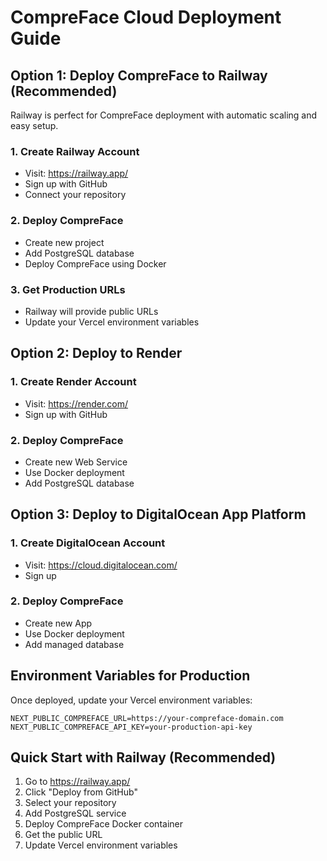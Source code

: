 # CompreFace Cloud Deployment Guide

## Option 1: Deploy CompreFace to Railway (Recommended)

Railway is perfect for CompreFace deployment with automatic scaling and easy setup.

### 1. Create Railway Account
- Visit: https://railway.app/
- Sign up with GitHub
- Connect your repository

### 2. Deploy CompreFace
- Create new project
- Add PostgreSQL database
- Deploy CompreFace using Docker

### 3. Get Production URLs
- Railway will provide public URLs
- Update your Vercel environment variables

## Option 2: Deploy to Render

### 1. Create Render Account
- Visit: https://render.com/
- Sign up with GitHub

### 2. Deploy CompreFace
- Create new Web Service
- Use Docker deployment
- Add PostgreSQL database

## Option 3: Deploy to DigitalOcean App Platform

### 1. Create DigitalOcean Account
- Visit: https://cloud.digitalocean.com/
- Sign up

### 2. Deploy CompreFace
- Create new App
- Use Docker deployment
- Add managed database

## Environment Variables for Production

Once deployed, update your Vercel environment variables:

```
NEXT_PUBLIC_COMPREFACE_URL=https://your-compreface-domain.com
NEXT_PUBLIC_COMPREFACE_API_KEY=your-production-api-key
```

## Quick Start with Railway (Recommended)

1. Go to https://railway.app/
2. Click "Deploy from GitHub"
3. Select your repository
4. Add PostgreSQL service
5. Deploy CompreFace Docker container
6. Get the public URL
7. Update Vercel environment variables
